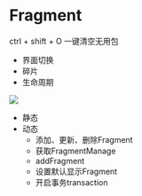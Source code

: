# Fragment

ctrl + shift + O 一键清空无用包

+ 界面切换
+ 碎片
+ 生命周期

![](http://oz3rf0wt0.bkt.clouddn.com/18-1-9/91266703.jpg)

+ 静态
+ 动态
	+ 添加、更新、删除Fragment
	+ 获取FragmentManage
	+ addFragment
	+ 设置默认显示Fragment
	+ 开启事务transaction

